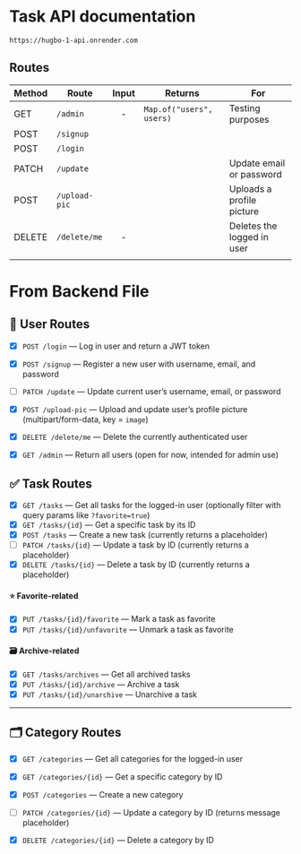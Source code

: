 # Task API documentation

`https://hugbo-1-api.onrender.com`

## Routes

| Method | Route         | Input | Returns                  | For                        |
|--------|---------------|:-----:|--------------------------|----------------------------| 
| GET    | `/admin`      |   -   | `Map.of("users", users)` | Testing purposes           | 
| POST   | `/signup`     |       |                          |                            |
| POST   | `/login`      |       |                          |                            |
| PATCH  | `/update`     |       |                          | Update email or password   |
| POST   | `/upload-pic` |       |                          | Uploads a profile picture  |
| DELETE | `/delete/me`  |   -   |                          | Deletes the logged in user |
|        |               |       |                          |                            |

# From Backend File

## 👤 User Routes

- [x] ``POST /login`` — Log in user and return a JWT token
- [x] ``POST /signup`` — Register a new user with username, email, and password
- [ ] ``PATCH /update`` — Update current user’s username, email, or password
- [x] ``POST /upload-pic`` — Upload and update user’s profile picture (multipart/form-data, key = `image`)
- [x] ``DELETE /delete/me`` — Delete the currently authenticated user
- [x] ``GET /admin`` — Return all users (open for now, intended for admin use)


## ✅ Task Routes

- [x] ``GET /tasks`` — Get all tasks for the logged-in user (optionally filter with query params like `?favorite=true`)
- [x] ``GET /tasks/{id}`` — Get a specific task by its ID
- [x] ``POST /tasks`` — Create a new task (currently returns a placeholder)
- [ ] ``PATCH /tasks/{id}`` — Update a task by ID (currently returns a placeholder)
- [x] ``DELETE /tasks/{id}`` — Delete a task by ID (currently returns a placeholder)

#### ⭐ Favorite-related

- [x] ``PUT /tasks/{id}/favorite`` — Mark a task as favorite
- [x] ``PUT /tasks/{id}/unfavorite`` — Unmark a task as favorite

#### 🗃 Archive-related

- [x] ``GET /tasks/archives`` — Get all archived tasks
- [x] ``PUT /tasks/{id}/archive`` — Archive a task
- [x] ``PUT /tasks/{id}/unarchive`` — Unarchive a task

---

## 🗂 Category Routes

- [x] ``GET /categories`` — Get all categories for the logged-in user
- [x] ``GET /categories/{id}`` — Get a specific category by ID
- [x] ``POST /categories`` — Create a new category
- [ ] ``PATCH /categories/{id}`` — Update a category by ID (returns message placeholder)
- [x] ``DELETE /categories/{id}`` — Delete a category by ID 



